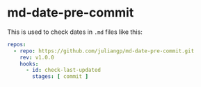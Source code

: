 # md-date-pre-commit

This is used to check dates in `.md` files like this:

```yaml
repos:
  - repo: https://github.com/juliangp/md-date-pre-commit.git
    rev: v1.0.0
    hooks:
      - id: check-last-updated
        stages: [ commit ]
```

